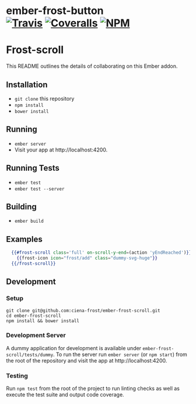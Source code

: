 [ci-img]: https://travis-ci.org/ciena-frost/ember-frost-scroll.svg "Build Status"
[ci-url]: https://travis-ci.org/ciena-frost/ember-frost-scroll
 
[cov-img]: https://coveralls.io/repos/github/ciena-frost/ember-frost-scroll/badge.svg?branch=master "Code Coverage"
[cov-url]: https://coveralls.io/github/ciena-frost/ember-frost-scroll
 
[npm-img]: https://img.shields.io/npm/v/ember-frost-scroll.svg "NPM Version"
[npm-url]: https://www.npmjs.com/package/ember-frost-scroll
 
# ember-frost-button <br /> [![Travis][ci-img]][ci-url] [![Coveralls][cov-img]][cov-url] [![NPM][npm-img]][npm-url]
# Frost-scroll

This README outlines the details of collaborating on this Ember addon.

## Installation

* `git clone` this repository
* `npm install`
* `bower install`

## Running

* `ember server`
* Visit your app at http://localhost:4200.

## Running Tests

* `ember test`
* `ember test --server`

## Building

* `ember build`

## Examples

```handlebars
  {{#frost-scroll class='full' on-scroll-y-end=(action 'yEndReached')}}
    {{frost-icon icon="frost/add" class="dummy-svg-huge"}}
  {{/frost-scroll}}
```
## Development
### Setup
```
git clone git@github.com:ciena-frost/ember-frost-scroll.git
cd ember-frost-scroll
npm install && bower install
```

### Development Server
A dummy application for development is available under `ember-frost-scroll/tests/dummy`.
To run the server run `ember server` (or `npm start`) from the root of the repository and
visit the app at http://localhost:4200.

### Testing
Run `npm test` from the root of the project to run linting checks as well as execute the test suite
and output code coverage.
